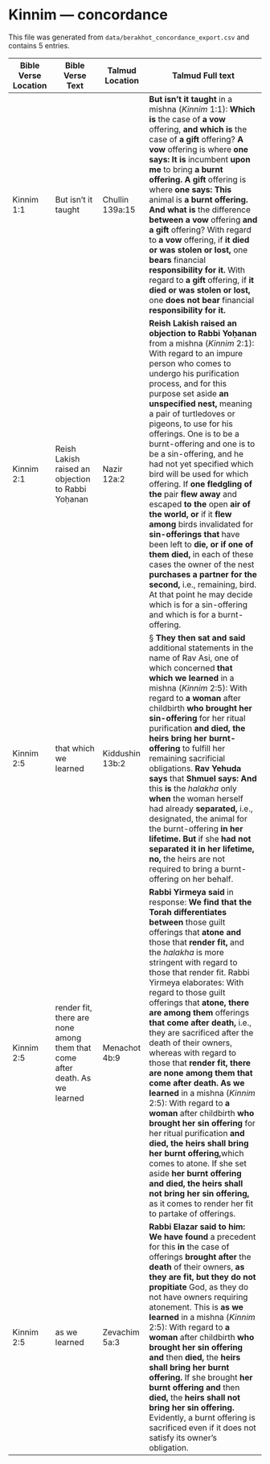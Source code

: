 # Kinnim — concordance

This file was generated from `data/berakhot_concordance_export.csv` and contains 5 entries.

| Bible Verse Location | Bible Verse Text | Talmud Location | Talmud Full text |
|---|---|---|---|
| Kinnim 1:1 | But isn’t it taught | Chullin 139a:15 | <b>But isn’t it taught</b> in a mishna (<i>Kinnim</i> 1:1): <b>Which is</b> the case of <b>a vow</b> offering, <b>and which is</b> the case of <b>a gift</b> offering? <b>A vow</b> offering is where <b>one says: It is</b> incumbent <b>upon me</b> to bring <b>a burnt offering. A gift</b> offering is where <b>one says: This</b> animal is <b>a burnt offering. And what is</b> the difference <b>between a vow</b> offering <b>and a gift</b> offering? With regard to <b>a vow</b> offering, if <b>it died or was stolen or lost,</b> one <b>bears</b> financial <b>responsibility for it.</b> With regard to <b>a gift</b> offering, if <b>it died or was stolen or lost,</b> one <b>does not bear</b> financial <b>responsibility for it.</b> |
| Kinnim 2:1 | Reish Lakish raised an objection to Rabbi Yoḥanan | Nazir 12a:2 | <b>Reish Lakish raised an objection to Rabbi Yoḥanan</b> from a mishna (<i>Kinnim</i> 2:1): With regard to an impure person who comes to undergo his purification process, and for this purpose set aside <b>an unspecified nest,</b> meaning a pair of turtledoves or pigeons, to use for his offerings. One is to be a burnt-offering and one is to be a sin-offering, and he had not yet specified which bird will be used for which offering. If <b>one fledgling of the</b> pair <b>flew away</b> and escaped <b>to the</b> open <b>air of the world, or</b> if it <b>flew among</b> birds invalidated for <b>sin-offerings that</b> have been left to <b>die, or if one of them died,</b> in each of these cases the owner of the nest <b>purchases a partner for the second,</b> i.e., remaining, bird. At that point he may decide which is for a sin-offering and which is for a burnt-offering. |
| Kinnim 2:5 | that which we learned | Kiddushin 13b:2 | § <b>They then sat and said</b> additional statements in the name of Rav Asi, one of which concerned <b>that which we learned</b> in a mishna (<i>Kinnim</i> 2:5): With regard to <b>a woman</b> after childbirth <b>who brought her sin-offering</b> for her ritual purification <b>and died, the heirs bring her burnt-offering</b> to fulfill her remaining sacrificial obligations. <b>Rav Yehuda says</b> that <b>Shmuel says: And</b> this <b>is</b> the <i>halakha</i> only <b>when</b> the woman herself had already <b>separated,</b> i.e., designated, the animal for the burnt-offering <b>in her lifetime. But</b> if she <b>had not separated it in her lifetime, no,</b> the heirs are not required to bring a burnt-offering on her behalf. |
| Kinnim 2:5 | render fit, there are none among them that come after death. As we learned | Menachot 4b:9 | <b>Rabbi Yirmeya said</b> in response: <b>We find that the Torah differentiates between</b> those guilt offerings that <b>atone and</b> those that <b>render fit,</b> and the <i>halakha</i> is more stringent with regard to those that render fit. Rabbi Yirmeya elaborates: With regard to those guilt offerings that <b>atone, there are among them</b> offerings <b>that come after death,</b> i.e., they are sacrificed after the death of their owners, whereas with regard to those that <b>render fit, there are none among them that come after death. As we learned</b> in a mishna (<i>Kinnim</i> 2:5): With regard to <b>a woman</b> after childbirth <b>who brought her sin offering</b> for her ritual purification <b>and died, the heirs shall bring her burnt offering,</b>which comes to atone. If she set aside <b>her burnt offering and died, the heirs shall not bring her sin offering,</b> as it comes to render her fit to partake of offerings. |
| Kinnim 2:5 | as we learned | Zevachim 5a:3 | <b>Rabbi Elazar said to him: We have found</b> a precedent for this <b>in</b> the case of offerings <b>brought after</b> the <b>death</b> of their owners, <b>as they are fit, but they do not propitiate</b> God, as they do not have owners requiring atonement. This is <b>as we learned</b> in a mishna (<i>Kinnim</i> 2:5): With regard to <b>a woman</b> after childbirth <b>who brought her sin offering and</b> then <b>died,</b> the <b>heirs shall bring her burnt offering.</b> If she brought <b>her burnt offering and</b> then <b>died,</b> the <b>heirs shall not bring her sin offering.</b> Evidently, a burnt offering is sacrificed even if it does not satisfy its owner’s obligation. |
